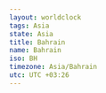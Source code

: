 ```yaml
---
layout: worldclock
tags: Asia
state: Asia
title: Bahrain
name: Bahrain
iso: BH
timezone: Asia/Bahrain
utc: UTC +03:26
---
```


